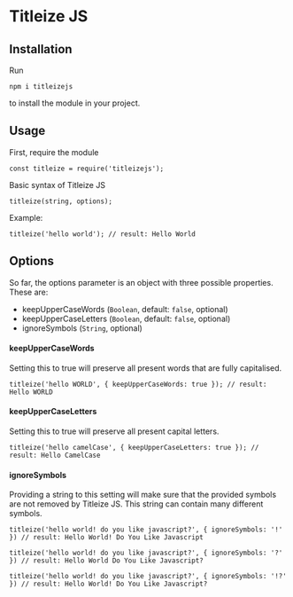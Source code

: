 # Titleize JS

## Installation

Run

```
npm i titleizejs
```

to install the module in your project.

## Usage

First, require the module

```
const titleize = require('titleizejs');
```

Basic syntax of Titleize JS

```
titleize(string, options);
```

Example:

```
titleize('hello world'); // result: Hello World
```

## Options

So far, the options parameter is an object with three possible properties. These are:

- keepUpperCaseWords (`Boolean`, default: `false`, optional)
- keepUpperCaseLetters (`Boolean`, default: `false`, optional)
- ignoreSymbols (`String`, optional)

#### keepUpperCaseWords
Setting this to true will preserve all present words that are fully capitalised.
```
titleize('hello WORLD', { keepUpperCaseWords: true }); // result: Hello WORLD
```

#### keepUpperCaseLetters
Setting this to true will preserve all present capital letters.
```
titleize('hello camelCase', { keepUpperCaseLetters: true }); // result: Hello CamelCase
```

#### ignoreSymbols
Providing a string to this setting will make sure that the provided symbols are not removed by Titleize JS. This string can contain many different symbols.
```
titleize('hello world! do you like javascript?', { ignoreSymbols: '!' }) // result: Hello World! Do You Like Javascript

titleize('hello world! do you like javascript?', { ignoreSymbols: '?' }) // result: Hello World Do You Like Javascript?

titleize('hello world! do you like javascript?', { ignoreSymbols: '!?' }) // result: Hello World! Do You Like Javascript?
```
